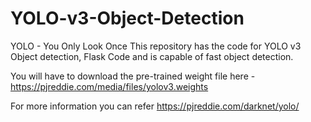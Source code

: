 # YOLO-v3-Object-Detection
YOLO - You Only Look Once
This repository has the code for YOLO v3 Object detection, Flask Code and is capable of fast object detection. 

 You will have to download the pre-trained weight file here - https://pjreddie.com/media/files/yolov3.weights

For more information you can refer https://pjreddie.com/darknet/yolo/
